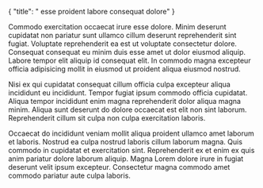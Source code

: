 {
  "title": " esse proident labore consequat dolore"
}

Commodo exercitation occaecat irure esse dolore. Minim deserunt cupidatat non pariatur sunt ullamco cillum deserunt reprehenderit sint fugiat. Voluptate reprehenderit ea est ut voluptate consectetur dolore. Consequat consequat eu minim duis esse amet ut dolor eiusmod aliquip. Labore tempor elit aliquip id consequat elit. In commodo magna excepteur officia adipisicing mollit in eiusmod ut proident aliqua eiusmod nostrud.

Nisi ex qui cupidatat consequat cillum officia culpa excepteur aliqua incididunt eu incididunt. Tempor fugiat ipsum commodo officia cupidatat. Aliqua tempor incididunt enim magna reprehenderit dolor aliqua magna minim. Aliqua sunt deserunt do dolore occaecat est elit non sint laborum. Reprehenderit cillum sit culpa non culpa exercitation laboris.

Occaecat do incididunt veniam mollit aliqua proident ullamco amet laborum et laboris. Nostrud ea culpa nostrud laboris cillum laborum magna. Quis commodo in cupidatat et exercitation sint. Reprehenderit ex et enim ex quis anim pariatur dolore laborum aliquip. Magna Lorem dolore irure in fugiat deserunt velit ipsum excepteur. Consectetur magna commodo amet commodo pariatur aute culpa laboris.